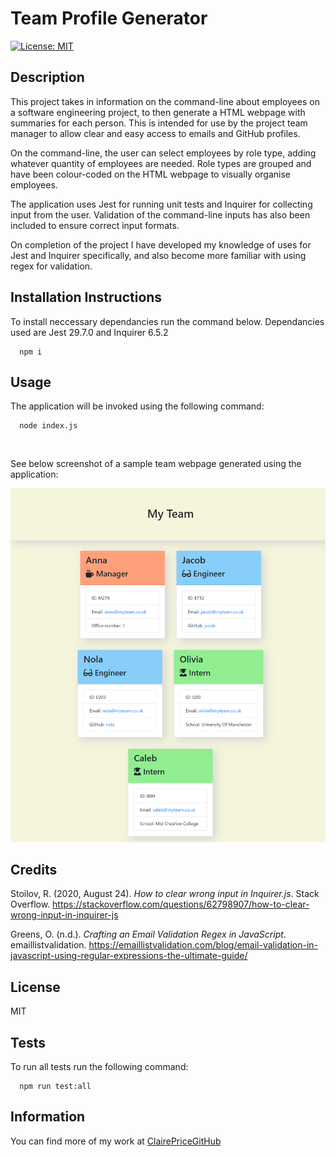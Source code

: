 # Team Profile Generator 
[![License: MIT](https://img.shields.io/badge/License-MIT-yellow.svg)](https://opensource.org/licenses/MIT)

## Description
This project takes in information on the command-line about employees on a software engineering project, to then generate a HTML webpage with summaries for each person. This is intended for use by the project team manager to allow clear and easy access to emails and GitHub profiles.

On the command-line, the user can select employees by role type, adding whatever quantity of employees are needed. Role types are grouped and have been colour-coded on the HTML webpage to visually organise employees.

The application uses Jest for running unit tests and Inquirer for collecting input from the user. Validation of the command-line inputs has also been included to ensure correct input formats.

On completion of the project I have developed my knowledge of uses for Jest and Inquirer specifically, and also become more familiar with using regex for validation.

## Installation Instructions
To install neccessary dependancies run the command below. Dependancies used are Jest 29.7.0 and Inquirer 6.5.2

      npm i
    

  
## Usage
The application will be invoked using the following command:

      node index.js


<p>&nbsp;</p>

See below screenshot of a sample team webpage generated using the application:

![screenshot](images/screenshot.png)

## Credits

Stoilov, R. (2020, August 24). *How to clear wrong input in Inquirer.js*. Stack Overflow. https://stackoverflow.com/questions/62798907/how-to-clear-wrong-input-in-inquirer-js

Greens, O. (n.d.). *Crafting an Email Validation Regex in JavaScript*. emaillistvalidation. https://emaillistvalidation.com/blog/email-validation-in-javascript-using-regular-expressions-the-ultimate-guide/

## License
MIT

## Tests
To run all tests run the following command:

      npm run test:all
   
## Information
You can find more of my work at [ClairePriceGitHub](https://github.com/clairepricegithub)

